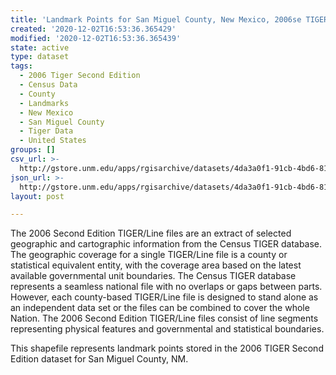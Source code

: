 ```yaml
---
title: 'Landmark Points for San Miguel County, New Mexico, 2006se TIGER'
created: '2020-12-02T16:53:36.365429'
modified: '2020-12-02T16:53:36.365439'
state: active
type: dataset
tags:
  - 2006 Tiger Second Edition
  - Census Data
  - County
  - Landmarks
  - New Mexico
  - San Miguel County
  - Tiger Data
  - United States
groups: []
csv_url: >-
  http://gstore.unm.edu/apps/rgisarchive/datasets/4da3a0f1-91cb-4bd6-811d-04249ad2af6a/tgr2006se_sanm_lpt.derived.csv
json_url: >-
  http://gstore.unm.edu/apps/rgisarchive/datasets/4da3a0f1-91cb-4bd6-811d-04249ad2af6a/tgr2006se_sanm_lpt.derived.json
layout: post

---
```

The 2006 Second Edition TIGER/Line files are an extract of selected geographic and cartographic information from the Census TIGER database.  The geographic coverage for a single TIGER/Line file is a county or statistical equivalent entity, with the coverage area based on the latest available governmental unit boundaries. The Census TIGER database represents a seamless national file with no overlaps or gaps between parts.  However, each county-based TIGER/Line file is designed to stand alone as an independent data set or the files can be combined to cover the whole Nation.  The 2006 Second Edition  TIGER/Line files consist of line segments representing physical features and governmental and statistical boundaries.  

This shapefile represents landmark points stored in the 2006 TIGER Second Edition dataset for San Miguel County, NM.
